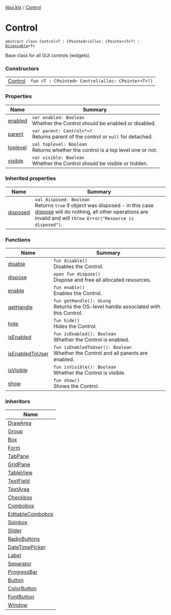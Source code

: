 [libui.ktx](../README.md) / [Control](README.md)

# Control

`abstract class Control<T : CPointed>(alloc: CPointer<T>?) : `[`Disposable`](../-disposable/README.md)`<T> `

Base class for all GUI controls (widgets).

### Constructors

| | |
|---|---|
| [Control](-control.md) | `fun <T : CPointed> Control(alloc: CPointer<T>?)` |

### Properties

| Name | Summary |
|---|---|
| [enabled](enabled.md) | `var enabled: Boolean`<br>Whether the Control should be enabled or disabled. |
| [parent](parent.md) | `var parent: Control<*>?`<br>Returns parent of the control or `null` for detached. |
| [toplevel](toplevel.md) | `val toplevel: Boolean`<br>Returns whether the control is a top level one or not. |
| [visible](visible.md) | `var visible: Boolean`<br>Whether the Control should be visible or hidden. |

### Inherited properties

| Name | Summary |
|---|---|
| [disposed](../-disposable/disposed.md) | `val disposed: Boolean`<br>Returns `true` if object was disposed - in this case [dispose](../-disposable/dispose.md) will do nothing, all other operations are invalid and will `throw Error("Resource is disposed")`. |

### Functions

| Name | Summary |
|---|---|
| [disable](disable.md) | `fun disable()`<br>Disables the Control. |
| [dispose](dispose.md) | `open fun dispose()`<br>Dispose and free all allocated resources. |
| [enable](enable.md) | `fun enable()`<br>Enables the Control. |
| [getHandle](get-handle.md) | `fun getHandle(): ULong`<br>Returns the OS-level handle associated with this Control. |
| [hide](hide.md) | `fun hide()`<br>Hides the Control. |
| [isEnabled](is-enabled.md) | `fun isEnabled(): Boolean`<br>Whether the Control is enabled. |
| [isEnabledToUser](is-enabled-to-user.md) | `fun isEnabledToUser(): Boolean`<br>Whether the Control and all parents are enabled. |
| [isVisible](is-visible.md) | `fun isVisible(): Boolean`<br>Whether the Control is visible. |
| [show](show.md) | `fun show()`<br>Shows the Control. |

### Inheritors

| Name |
|---|
| [DrawArea](../-draw-area/README.md) |
| [Group](../-group/README.md) |
| [Box](../-box/README.md) |
| [Form](../-form/README.md) |
| [TabPane](../-tab-pane/README.md) |
| [GridPane](../-grid-pane/README.md) |
| [TableView](../-table-view/README.md) |
| [TextField](../-text-field/README.md) |
| [TextArea](../-text-area/README.md) |
| [Checkbox](../-checkbox/README.md) |
| [Combobox](../-combobox/README.md) |
| [EditableCombobox](../-editable-combobox/README.md) |
| [Spinbox](../-spinbox/README.md) |
| [Slider](../-slider/README.md) |
| [RadioButtons](../-radio-buttons/README.md) |
| [DateTimePicker](../-date-time-picker/README.md) |
| [Label](../-label/README.md) |
| [Separator](../-separator/README.md) |
| [ProgressBar](../-progress-bar/README.md) |
| [Button](../-button/README.md) |
| [ColorButton](../-color-button/README.md) |
| [FontButton](../-font-button/README.md) |
| [Window](../-window/README.md) |
